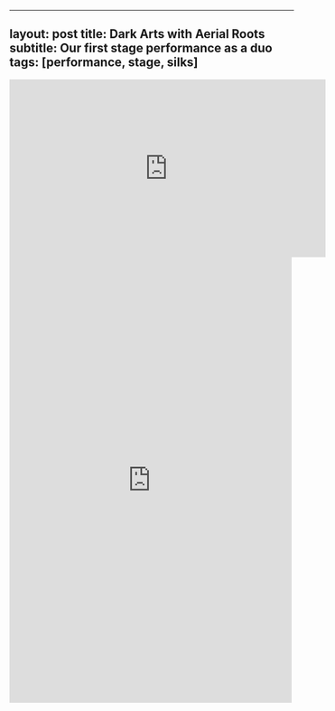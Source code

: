 
---
layout: post
title: Dark Arts with Aerial Roots
subtitle: Our first stage performance as a duo
tags: [performance, stage, silks]
---

<iframe width="560" height="315" src="https://www.youtube.com/embed/n7-jzI3hg0o" frameborder="0" allow="accelerometer; autoplay; encrypted-media; gyroscope; picture-in-picture" allowfullscreen></iframe>

<iframe src="https://www.facebook.com/plugins/post.php?href=https%3A%2F%2Fwww.facebook.com%2Fwylander%2Fposts%2F 10220528789830023&width=500" width="500" height="789" style="border:none;overflow:hidden" scrolling="no" frameborder="0" allowTransparency="true" allow="encrypted-media"></iframe>
